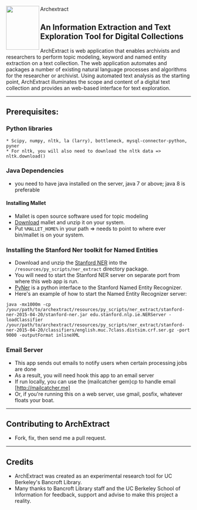 
<a href="url"><img src="http://www.goines.net/Poster_art8/220_bancroft_library_lg.jpg" align="left" height="120" width="90" ></a>

<span style="font-size:30px, padding-left:25 px"> Archextract </span>

## An Information Extraction and Text Exploration Tool for Digital Collections

ArchExtract is web application that enables archivists and researchers to perform topic modeling, keyword and named entity extraction on a text collection. The web application automates and packages a number of
existing natural language processes and algorithms for the researcher or archivist.
Using automated text analysis as the starting point, ArchExtract illuminates the scope and content of a digital text collection and provides
an web-based interface for text exploration.

***

## Prerequisites:
  ### Python libraries
    * Scipy, numpy, nltk, la (larry), bottleneck, mysql-connector-python, pyner
    * For nltk, you will also need to download the nltk data => nltk.download()

### Java Dependencies
* you need to have java installed on the server, java 7 or above; java 8 is preferable

#### Installing Mallet
* Mallet is open source software used for topic modeling
* [Download](http://mallet.cs.umass.edu/download.php) mallet and unzip it on your system.
* Put `%MALLET_HOME%` in your path =>  needs to point to where ever bin/mallet is on your system.

### Installing the Stanford Ner toolkit for Named Entities
* Download and unzip the [Stanford NER](http://nlp.stanford.edu/software/CRF-NER.shtml#Download)
  into the `/resources/py_scripts/ner_extract` directory package.
* You will need to start the Stanford NER server on separate port from where this web app is run.
* [PyNer](https://github.com/dat/pyner) is a python interface to the Stanford Named Entity Recognizer.
* Here's an example of how to start the Named Entity Recognizer server:

```java -mx1000m -cp /your/path/to/archextract/resources/py_scripts/ner_extract/stanford-ner-2015-04-20/stanford-ner.jar edu.stanford.nlp.ie.NERServer -loadClassifier /your/path/to/archextract/resources/py_scripts/ner_extract/stanford-ner-2015-04-20/classifiers/english.muc.7class.distsim.crf.ser.gz -port 9000 -outputFormat inlineXML```

### Email Server
* This app sends out emails to notify users when certain processing jobs are done
* As a result, you will need hook this app to an email server
* If run locally, you can use the (mailcatcher gem)cp to handle email [http://mailcatcher.me]
* Or, if you're running this on a web server, use gmail, posfix, whatever floats your boat.

****
## Contributing to ArchExtract
* Fork, fix, then send me a pull request.

***

## Credits
* ArchExtract was created as an experimental research tool for UC Berkeley's Bancroft Library.
* Many thanks to Bancroft Library staff and the UC Berkeley School of Information for
  feedback, support and advise to make this project a reality.
